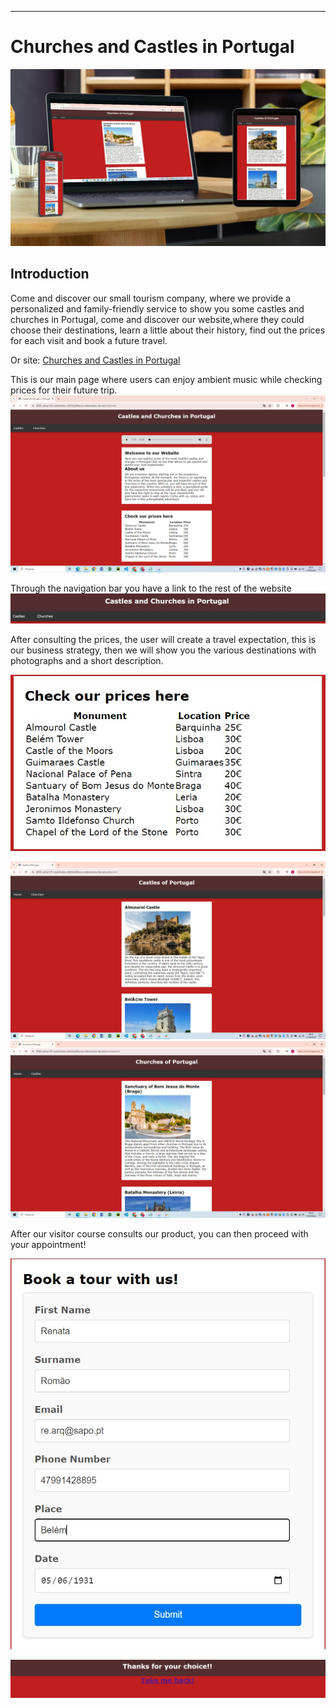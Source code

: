 
---
# Churches and Castles in Portugal
                                         
![printss](/assets/images/readme/printsssssss.jpeg)
## Introduction
Come and discover our small tourism company, where we provide a personalized and family-friendly service to show you some castles and churches in Portugal, come and discover our website,where they could choose their destinations, learn a little about their history, find out the prices for each visit and book a future travel.

Or site:
[Churches and Castles in Portugal](https://carlosr135.github.io/my-brilliant-website/)

This is our main page where users can enjoy ambient music while checking prices for their future trip.
![print](/assets/images/readme/ecraaaa.png)
 
 
Through the navigation bar you have a link to the rest of the website
![nav](/assets/images/readme/nave.jpeg)

After consulting the prices, the user will create a travel expectation, this is our business strategy, then we will show you the various destinations with photographs and a short description.

![tabel](/assets/images/readme/tabel.jpeg)

![print](/assets/images/readme/acreee.png)
![print](/assets/images/readme/acroo.png)

After our visitor course consults our product, you can then proceed with your appointment!

![form](/assets/images/readme/form.jpeg)

![back](/assets/images/readme/action.jpeg)





















